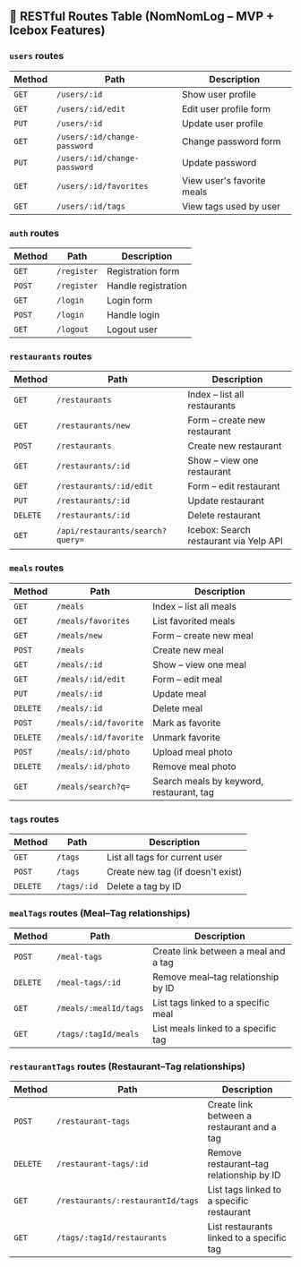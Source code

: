 ## 🔗 RESTful Routes Table (NomNomLog – MVP + Icebox Features)

### `users` routes

  | Method | Path                         | Description                |
  | ------ | ---------------------------- | -------------------------- |
  | `GET`  | `/users/:id`                 | Show user profile          |
  | `GET`  | `/users/:id/edit`            | Edit user profile form     |
  | `PUT`  | `/users/:id`                 | Update user profile        |
  | `GET`  | `/users/:id/change-password` | Change password form       |
  | `PUT`  | `/users/:id/change-password` | Update password            |
  | `GET`  | `/users/:id/favorites`       | View user's favorite meals |
  | `GET`  | `/users/:id/tags`            | View tags used by user     |

### `auth` routes

  | Method | Path        | Description         |
  | ------ | ----------- | ------------------- |
  | `GET`  | `/register` | Registration form   |
  | `POST` | `/register` | Handle registration |
  | `GET`  | `/login`    | Login form          |
  | `POST` | `/login`    | Handle login        |
  | `GET`  | `/logout`   | Logout user         |

### `restaurants` routes

  | Method   | Path                             | Description                               |
  | -------- | -------------------------------- | ----------------------------------------- |
  | `GET`    | `/restaurants`                   | Index – list all restaurants              |
  | `GET`    | `/restaurants/new`               | Form – create new restaurant              |
  | `POST`   | `/restaurants`                   | Create new restaurant                     |
  | `GET`    | `/restaurants/:id`               | Show – view one restaurant                |
  | `GET`    | `/restaurants/:id/edit`          | Form – edit restaurant                    |
  | `PUT`    | `/restaurants/:id`               | Update restaurant                         |
  | `DELETE` | `/restaurants/:id`               | Delete restaurant                         |
  | `GET`    | `/api/restaurants/search?query=` | Icebox: Search restaurant via Yelp API    |

### `meals` routes

  | Method   | Path                  | Description                              |
  | -------- | --------------------- | ---------------------------------------- |
  | `GET`    | `/meals`              | Index – list all meals                   |
  | `GET`    | `/meals/favorites`    | List favorited meals                     |
  | `GET`    | `/meals/new`          | Form – create new meal                   |
  | `POST`   | `/meals`              | Create new meal                          |
  | `GET`    | `/meals/:id`          | Show – view one meal                     |
  | `GET`    | `/meals/:id/edit`     | Form – edit meal                         |
  | `PUT`    | `/meals/:id`          | Update meal                              |
  | `DELETE` | `/meals/:id`          | Delete meal                              |
  | `POST`   | `/meals/:id/favorite` | Mark as favorite                         |
  | `DELETE` | `/meals/:id/favorite` | Unmark favorite                          |
  | `POST`   | `/meals/:id/photo`    | Upload meal photo                        |
  | `DELETE` | `/meals/:id/photo`    | Remove meal photo                        |
  | `GET`    | `/meals/search?q=`    | Search meals by keyword, restaurant, tag |

### `tags` routes

  | Method   | Path        | Description                       |
  | -------- | ----------- | --------------------------------- |
  | `GET`    | `/tags`     | List all tags for current user    |
  | `POST`   | `/tags`     | Create new tag (if doesn't exist) |
  | `DELETE` | `/tags/:id` | Delete a tag by ID                |

### `mealTags` routes (Meal–Tag relationships)

  | Method   | Path                  | Description                          |
  | -------- | --------------------- | ------------------------------------ |
  | `POST`   | `/meal-tags`          | Create link between a meal and a tag |
  | `DELETE` | `/meal-tags/:id`      | Remove meal–tag relationship by ID   |
  | `GET`    | `/meals/:mealId/tags` | List tags linked to a specific meal  |
  | `GET`    | `/tags/:tagId/meals`  | List meals linked to a specific tag  |

### `restaurantTags` routes (Restaurant–Tag relationships)

  | Method   | Path                              | Description                                |
  | -------- | --------------------------------- | ------------------------------------------ |
  | `POST`   | `/restaurant-tags`                | Create link between a restaurant and a tag |
  | `DELETE` | `/restaurant-tags/:id`            | Remove restaurant–tag relationship by ID   |
  | `GET`    | `/restaurants/:restaurantId/tags` | List tags linked to a specific restaurant  |
  | `GET`    | `/tags/:tagId/restaurants`        | List restaurants linked to a specific tag  |
